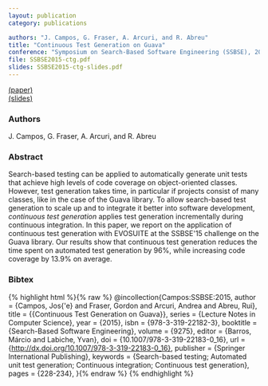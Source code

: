 ```yaml
---
layout: publication
category: publications

authors: "J. Campos, G. Fraser, A. Arcuri, and R. Abreu"
title: "Continuous Test Generation on Guava"
conference: "Symposium on Search-Based Software Engineering (SSBSE), 2015"
file: SSBSE2015-ctg.pdf
slides: SSBSE2015-ctg-slides.pdf
---
```


<a href="../SSBSE2015-ctg.pdf"><i class="fa fa-file-pdf-o"></i> (paper)</a><br />
<a href="../SSBSE2015-ctg-slides.pdf"><i class="fa fa-file-powerpoint-o"></i> (slides)</a><br />

### Authors

J. Campos, G. Fraser, A. Arcuri, and R. Abreu

### Abstract

Search-based testing can be applied to automatically generate unit tests that achieve high levels of code coverage on object-oriented classes.  However, test generation takes time, in particular if projects consist of many classes, like in the case of the Guava library. To allow search-based test generation to scale up and to integrate it better into software development, <i>continuous test generation</i> applies test generation incrementally during continuous integration. In this paper, we report on the application of continuous test generation with EVOSUITE at the SSBSE'15 challenge on the Guava library. Our results show that continuous test generation reduces the time spent on automated test generation by 96%, while increasing code coverage by 13.9% on average.

### Bibtex

{% highlight html %}{% raw %}
@incollection{Campos:SSBSE:2015,
  author = {Campos, Jos{\'e} and Fraser, Gordon and Arcuri, Andrea and
  Abreu, Rui},
  title = {{Continuous Test Generation on Guava}},
  series = {Lecture Notes in Computer Science},
  year = {2015},
  isbn = {978-3-319-22182-3},
  booktitle = {Search-Based Software Engineering},
  volume = {9275},
  editor = {Barros, Márcio and Labiche, Yvan},
  doi = {10.1007/978-3-319-22183-0_16},
  url = {http://dx.doi.org/10.1007/978-3-319-22183-0_16},
  publisher = {Springer International Publishing},
  keywords = {Search-based testing; Automated unit test generation;
  Continuous integration; Continuous test generation},
  pages = {228-234},
}{% endraw %}
{% endhighlight %}
